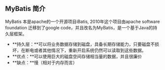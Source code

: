 ## MyBatis 简介

MyBatis 本是apache的一个开源项目iBatis, 2010年这个项目由apache software foundation 迁移到了google code，并且改名为MyBatis，是一个基于Java的持久层框架。

* **持久层：**可以将业务数据存储到磁盘，具备长期存储能力，只要磁盘不损坏，在断电或者其他情况下，重新开启系统仍然可以读取到这些数据。
* **优点：**可以使用巨大的磁盘空间存储相当量的数据，并且很廉价
* **缺点：**慢（相对于内存而言）



